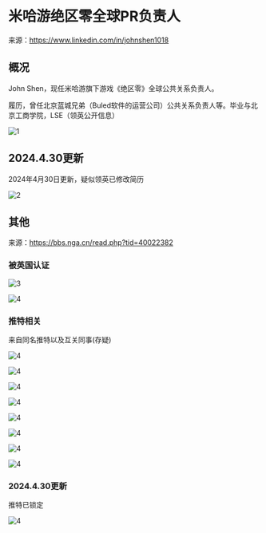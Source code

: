 # 米哈游绝区零全球PR负责人

来源：https://www.linkedin.com/in/johnshen1018

## 概况

John Shen，现任米哈游旗下游戏《绝区零》全球公共关系负责人。

履历，曾任北京蓝城兄弟（Buled软件的运营公司）公共关系负责人等。毕业与北京工商学院，LSE（领英公开信息）

![1](./1.jpg)

## 2024.4.30更新

2024年4月30日更新，疑似领英已修改简历

![2](./2.jpg)

## 其他
来源：https://bbs.nga.cn/read.php?tid=40022382

### 被英国认证

![3](./3.jpg)

![4](./4.jpg)

### 推特相关

来自同名推特以及互关同事(存疑)

![4](./5.jpg)

![4](./6.jpg)

![4](./7.jpg)

![4](./8.jpg)

![4](./9.jpg)

![4](./10.jpg)

![4](./11.jpg)

![4](./12.jpg)

### 2024.4.30更新
推特已锁定

![4](./13.jpg)
